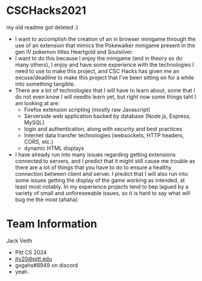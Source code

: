 # CSCHacks2021
my old readme got deleted :)
- I want to accomplish the creation of an in browser minigame through the use of an extension that mimics the Pokewalker minigame present in the gen IV pokemon titles Heartgold and Soulsilver.
- I want to do this because I enjoy the minigame (and in theory so do many others), I enjoy and have some experience with the technologies I need to use to make this project, and CSC Hacks has given me an excuse/deadline to make this project that I've been sitting on for a while into something tangible.
- There are a lot of technologies that I will have to learn about, some that I do not even know I will needto learn yet, but right now some things taht I am looking at are:
  - Firefox extension scripting (mostly raw Javascript)
  - Serverside web application backed by database (Node.js, Express, MySQL)
  - login and authentication, along with security and best practices
  - Internet data transfer technologies (websockets, HTTP headers, CORS, etc.)
  - dynamic HTML displays
- I have already run into many issues regarding getting extensions connected to servers, and I predict that it might still cause me trouble as there are a lot of things that you have to do to ensure a healthy connection between client and server. I predict that I will also run into some issues getting the display of the game working as intended, at least most notably. In my experience projects tend to bep lagued by a variety of small and unforeseeable issues, so it is hard to say what will bug me the most (ahaha)

# Team Information
Jack Veith
- Pitt CS 2024
- jtv20@pitt.edu
- gxgahs#8949 on discord
- yeah.
